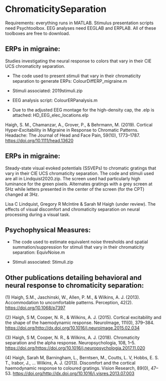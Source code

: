 # ChromaticitySeparation

Requirements: everything runs in MATLAB. Stimulus presentation scripts need Psychtoolbox. EEG analyses need EEGLAB and ERPLAB. All of these toolboxes are free to download.

## ERPs in migraine:

Studies investigating the neural response to colors that vary in their CIE UCS chromaticity separation.

- The code used to present stimuli that vary in their chromaticity separation to generate ERPs: ColourDiffERP_migraine.m 

- Stimuli associated: 2019stimuli.zip

- EEG analysis script: ColourERPanalysis.m

- Due to the adjusted EEG montage for the high-density cap, the .elp is attached: HD_EEG_elec_locations.elp

Haigh, S. M., Chamanzar, A., Grover, P., & Behrmann, M. (2019). Cortical Hyper‐Excitability in Migraine in Response to Chromatic Patterns. Headache: The Journal of Head and Face Pain, 59(10), 1773–1787. https://doi.org/10.1111/head.13620

## ERPs in migraine:

Steady-state visual evoked potentials (SSVEPs) to chromatic gratings that vary in their CIE UCS chromaticity separation. The code and stimuli used are all in Lindquist2020.zip. The screen used had particularly high luminance for the green pixels. Alternates gratings with a grey screen at 5Hz while letters presented in the center of the screen (for the CPT) changed at 3Hz.

Lisa C Lindquist, Gregory R McIntire & Sarah M Haigh (under review). The effects of visual discomfort and chromaticity separation on neural processing during a visual task.

## Psychophysical Measures:

- The code used to estimate equivalent noise thresholds and spatial summation/suppression for stimuli that vary in their chromaticity separation: EquivNoise.m

- Stimuli associated: Stimuli.zip

## Other publications detailing behavioral and neural response to chromaticity separation:

(1) Haigh, S.M., Jaschinski, W., Allen, P. M., & Wilkins, A. J. (2013). Accommodation to uncomfortable patterns. Perception, 42(2). https://doi.org/10.1068/p7397

(2) Haigh, S M, Cooper, N. R., & Wilkins, A. J. (2015). Cortical excitability and the shape of the haemodynamic response. NeuroImage, 111(0), 379–384. https://doi.org/http://dx.doi.org/10.1016/j.neuroimage.2015.02.034

(3) Haigh, S M, Cooper, N. R., & Wilkins, A. J. (2018). Chromaticity separation and the alpha response. Neuropsychologia, 108, 1–5. https://doi.org/https://doi.org/10.1016/j.neuropsychologia.2017.11.020

(4) Haigh, Sarah M, Barningham, L., Berntsen, M., Coutts, L. V, Hobbs, E. S. T., Irabor, J., … Wilkins, A. J. (2013). Discomfort and the cortical haemodynamic response to coloured gratings. Vision Research, 89(0), 47–53. https://doi.org/http://dx.doi.org/10.1016/j.visres.2013.07.003
